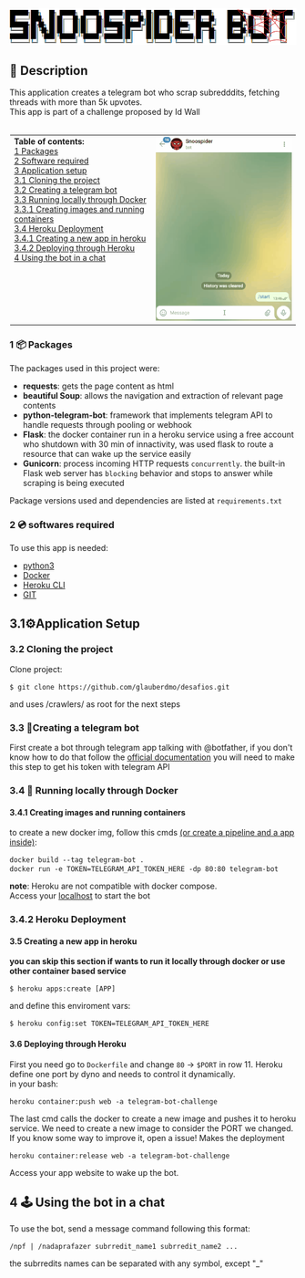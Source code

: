 ![Screenshot](img/snoospider_bot2.png)

## 📝 Description

This application creates a telegram bot who scrap subredddits, fetching threads with more than 5k upvotes.</br>
This app is part of a challenge proposed by Id Wall</br></br>

<center><table class="center" border="0" style="border: 1px solid transparent">
 <tr valign="top"><td>    
    <b>Table of contents:</b></br>
    <a href="#packages">1 Packages</a></br>
    <a href="#Software">2 Software required</a></br>
    <a href="#BuildingApp">3 Application setup</a> </br>
    <a href="#BuildingApp_1">3.1 Cloning the project</a> </br>
    <a href="#BuildingApp_2">3.2 Creating a telegram bot</a></br> 
    <a href="#BuildingApp_3">3.3 Running locally through Docker</a></br>
    <a href="#BuildingApp_3_1">3.3.1 Creating images and running containers</a></br>
    <a href="#BuildingApp_4">3.4 Heroku Deployment</a></br>
    <a href="#BuildingApp_4_1">3.4.1 Creating a new app in heroku</a></br>
    <a href="#BuildingApp_4_2">3.4.2 Deploying through Heroku</a></br> 
    <a href="#Using">4 Using the bot in a chat</a>
    </td>
    <td><img src="img/using_snoospiderbot.gif"></td>
 </tr>
</table></center>

### 1 📦 Packages<a id="Packages"></a>
The packages used in this project were:
- **requests**: gets the page content as html 
- **beautiful Soup**: allows the navigation and extraction of relevant page contents
- **python-telegram-bot**: framework that implements telegram API to handle requests through pooling or webhook
- **Flask**: the docker container run in a heroku service using a free account who shutdown with 30 min of innactivity, was used flask to route a resource that can wake up the service easily
- **Gunicorn**: process incoming HTTP requests `concurrently`. the built-in Flask web server has `blocking` behavior and stops to answer while scraping is being executed

Package versions used and dependencies are listed at ``requirements.txt`` 


### 2 💿 softwares required<a id="Software"></a>
To use this app is needed:
- [python3](https://www.python.org/downloads/)
- [Docker](https://www.docker.com/)
- [Heroku CLI](https://devcenter.heroku.com/articles/heroku-cli)
- [GIT](https://git-scm.com/book/en/v2/Getting-Started-Installing-Git)

## 3.1⚙️Application Setup<a id="BuildingApp"></a>

### 3.2 Cloning the project<a id="BuildingApp_1"></a>

Clone project:
```
$ git clone https://github.com/glauberdmo/desafios.git
```
and uses /crawlers/ as root for the next steps

### 3.3 📲Creating a telegram bot<a id="BuildingApp_2"></a>
First create a bot through telegram app talking with @botfather, if you don't know how to do that follow the [official documentation](https://core.telegram.org/bots#3-how-do-i-create-a-bot)
you will need to make this step to get his token with telegram API


### 3.4 🐳 Running locally through Docker<a id="BuildingApp_3"></a>

#### 3.4.1 Creating images and running containers<a id="BuildingApp_3_1"></a>
to create a new docker img, follow this cmds [(or create a pipeline and a app inside)](https://devcenter.heroku.com/articles/heroku-cli-commands#heroku-pipelines-add-pipeline):
```
docker build --tag telegram-bot .
docker run -e TOKEN=TELEGRAM_API_TOKEN_HERE -dp 80:80 telegram-bot
```
<b>note</b>: Heroku are not compatible with docker compose.</br>
Access your [localhost](https://localhost:80) to start the bot


### 3.4.2 Heroku Deployment<a id="BuildingApp_4"></a>
#### 3.5 Creating a new app in heroku<a id="BuildingApp_4_1"></a>
**you can skip this section if wants to run it locally through docker or use other container based service**
```
$ heroku apps:create [APP]
```
and define this enviroment vars:

```
$ heroku config:set TOKEN=TELEGRAM_API_TOKEN_HERE
```

#### 3.6 Deploying through Heroku<a id="BuildingApp_4_2"></a>
First you need go to ``Dockerfile`` and change ``80`` -> ``$PORT`` in row 11. Heroku define one port by dyno and needs to control it dynamically.</br>
in your bash:

```
heroku container:push web -a telegram-bot-challenge
```
The last cmd calls the docker to create a new image and pushes it to heroku service. We need to create a new image to consider the PORT we changed. If you know some way to improve it, open a issue!
Makes the deployment
```
heroku container:release web -a telegram-bot-challenge
```
Access your app website to wake up the bot.

## 4 🕹 Using the bot in a chat<a id="Using"></a>
To use the bot, send a message command following this format: 
```
/npf | /nadaprafazer subrredit_name1 subrredit_name2 ...
```
the subrredits names can be separated with any symbol, except "_"


